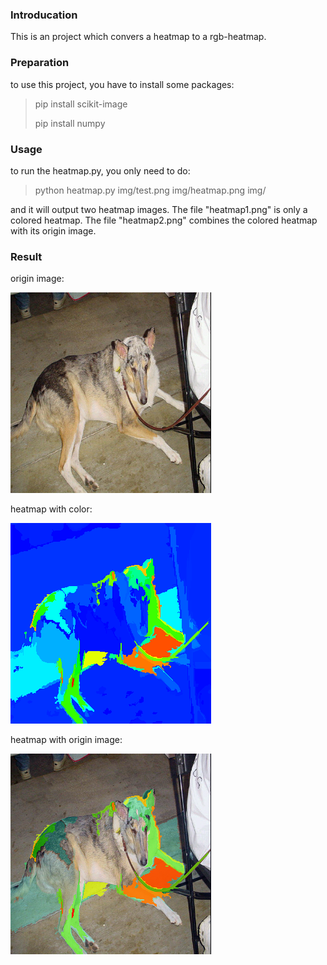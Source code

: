### Introducation

This is an project which convers a heatmap to a rgb-heatmap.

### Preparation

to use this project, you have to install some packages:

> pip install scikit-image
>
> pip install numpy

### Usage

to run the heatmap.py, you only need to do:

> python heatmap.py img/test.png  img/heatmap.png img/

and it will output two heatmap images. The file "heatmap1.png" is only a colored heatmap. The file "heatmap2.png" combines the colored heatmap with its origin image.

### Result

origin image:

![origin image](img/test.png)

heatmap with color:

![heatmap1](img/heatmap1.png)

heatmap with origin image:

![heatmap2](img/heatmap2.png)